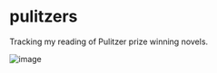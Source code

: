 # pulitzers

Tracking my reading of Pulitzer prize winning novels.

![image](https://github.com/bennett39/pulitzers/assets/34491412/d8ee2e24-0fd2-4af5-b3c8-8e098d3e0d2f)
